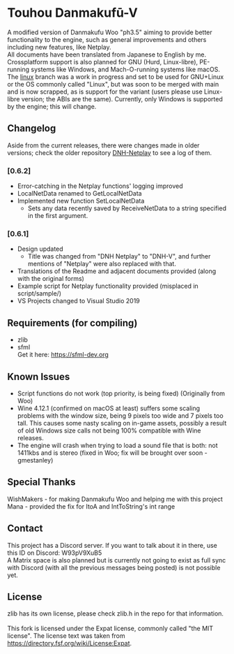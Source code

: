 ﻿# Touhou Danmakufū-V
A modified version of Danmakufu Woo "ph3.5" aiming to provide better functionality to the engine, such as general improvements and others including new features, like Netplay.<br>
All documents have been translated from Japanese to English by me.<br>
Crossplatform support is also planned for GNU (Hurd, Linux-libre), PE-running systems like Windows, and Mach-O-running systems like macOS. The [linux](https://github.com/gmestanley/DNH-V/tree/linux/) branch was a work in progress and set to be used for GNU+Linux or the OS commonly called "Linux", but was soon to be merged with main and is now scrapped, as is support for the variant (users please use Linux-libre version; the ABIs are the same). Currently, only Windows is supported by the engine; this will change.

## Changelog
Aside from the current releases, there were changes made in older versions; check the older repository [DNH-Netplay](github.com/gmestanley/DNH-Netplay) to see a log of them.

### [0.6.2]
 * Error-catching in the Netplay functions' logging improved
 * LocalNetData renamed to GetLocalNetData
 * Implemented new function SetLocalNetData
    - Sets any data recently saved by ReceiveNetData to a string specified in the first argument.

### [0.6.1]
 * Design updated
 	- Title was changed from "DNH Netplay" to "DNH-V", and further mentions of "Netplay" were also replaced with that.
 * Translations of the Readme and adjacent documents provided (along with the original forms)
 * Example script for Netplay functionality provided (misplaced in script/sample/)
 * VS Projects changed to Visual Studio 2019

## Requirements (for compiling)
 * zlib
 * sfml
<br>Get it here: https://sfml-dev.org

## Known Issues
 * Script functions do not work (top priority, is being fixed)
(Originally from Woo)
 * Wine 4.12.1 (confirmed on macOS at least) suffers some scaling problems with the window size, being 9 pixels too wide and 7 pixels too tall.  This causes some nasty scaling on in-game assets, possibly a result of old Windows size calls not being 100% compatible with Wine releases.
 * The engine will crash when trying to load a sound file that is both: not 1411kbs and is stereo (fixed in Woo; fix will be brought over soon -gmestanley)

## Special Thanks
WishMakers - for making Danmakufu Woo and helping me with this project<br>
Mana - provided the fix for ItoA and IntToString's int range

## Contact
This project has a Discord server. If you want to talk about it in there, use this ID on Discord: W93pV9XuB5<br>
A Matrix space is also planned but is currently not going to exist as full sync with Discord (with all the previous messages being posted) is not possible yet.

## License
zlib has its own license, please check zlib.h in the repo for that information.</br></br>
This fork is licensed under the Expat license, commonly called "the MIT license".
The license text was taken from https://directory.fsf.org/wiki/License:Expat.